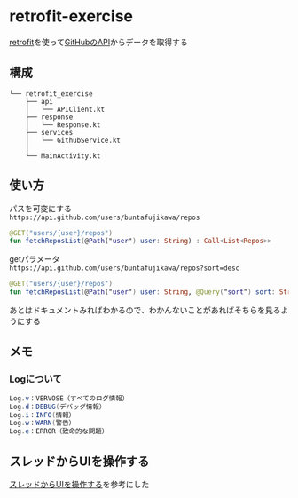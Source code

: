 # retrofit-exercise
[retrofit](http://square.github.io/retrofit/)を使って[GitHubのAPI](https://developer.github.com/v3/repos/#list-user-repositories)からデータを取得する


## 構成
```
└── retrofit_exercise
    ├── api
    │   └── APIClient.kt
    ├── response
    │   └── Response.kt
    ├── services
    │   └── GithubService.kt
    │
    └── MainActivity.kt
```

## 使い方

パスを可変にする  
`https://api.github.com/users/buntafujikawa/repos`

```kotlin
@GET("users/{user}/repos")
fun fetchReposList(@Path("user") user: String) : Call<List<Repos>>
```

getパラメータ  
`https://api.github.com/users/buntafujikawa/repos?sort=desc`

```kotlin
@GET("users/{user}/repos")
fun fetchReposList(@Path("user") user: String, @Query("sort") sort: String) : Call<List<Repos>>

```

あとはドキュメントみればわかるので、わかんないことがあればそちらを見るようにする

## メモ
### Logについて

```java
Log.v：VERVOSE（すべてのログ情報）
Log.d：DEBUG(デバッグ情報）
Log.i：INFO(情報）
Log.w：WARN(警告）
Log.e：ERROR（致命的な問題）
```

## スレッドからUIを操作する
[スレッドからUIを操作する](http://seesaawiki.jp/w/moonlight_aska/d/%A5%B9%A5%EC%A5%C3%A5%C9%A4%AB%A4%E9UI%A4%F2%C1%E0%BA%EE%A4%B9%A4%EB)を参考にした
